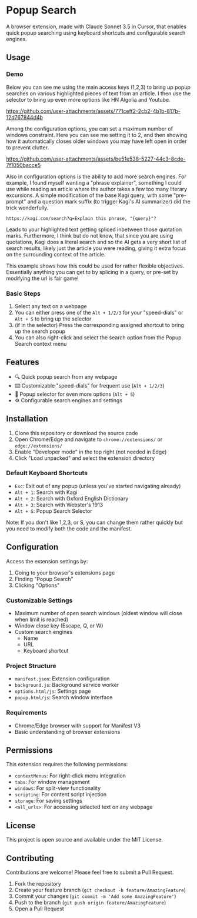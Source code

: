 # Popup Search

A browser extension, made with Claude Sonnet 3.5 in Cursor, that enables quick popup
searching using keyboard shortcuts and configurable search engines. 

## Usage

### Demo
Below you can see me using the main access keys (1,2,3) to bring up popup searches on various highlighted pieces of text from an article.
I then use the selector to bring up even more options like HN Algolia and Youtube.

https://github.com/user-attachments/assets/771ceff2-2cb2-4b1b-817b-12d767844d4b

Among the configuration options, you can set a maximum number of windows constraint. Here you can see me setting it to 2, and then showing
how it automatically closes older windows you may have left open in order to prevent clutter.

https://github.com/user-attachments/assets/be51e538-5227-44c3-8cde-7f1050bacce5

Also in configuration options is the ability to add more search engines. For example, I found myself wanting a "phrase explainer", something 
I could use while reading an article where the author takes a few too many literary excursions. A simple modification of the base Kagi query,
with some "pre-prompt" and a question mark suffix (to trigger Kagi's AI summarizer) did the trick wonderfully.

`https://kagi.com/search?q=Explain this phrase, "{query}"?`

Leads to your highlighted text getting spliced inbetween those quotation marks. Furthermore, I think but do not know, that since you are using
quotations, Kagi does a literal search and so the AI gets a very short list of search results, likely just the article you were reading, giving
it extra focus on the surrounding context of the article.

This example shows how this could be used for rather flexible objectives. Essentially anything you can get to by splicing in a query, or pre-set
by modifying the url is fair game!

### Basic Steps

1. Select any text on a webpage
2. You can either press one of the `Alt + 1/2/3` for your "speed-dials" or `Alt + S` to bring up the selector
3. (if in the selector) Press the corresponding assigned shortcut to bring up the search popup
4. You can also right-click and select the search option from the Popup Search context menu

## Features

- 🔍 Quick popup search from any webpage
- ⌨️ Customizable "speed-dials" for frequent use (`Alt + 1/2/3`)
- 🎯 Popup selector for even more options (`Alt + S`)
- ⚙️ Configurable search engines and settings

## Installation

1. Clone this repository or download the source code
2. Open Chrome/Edge and navigate to `chrome://extensions/` or `edge://extensions/`
3. Enable "Developer mode" in the top right (not needed in Edge)
4. Click "Load unpacked" and select the extension directory

### Default Keyboard Shortcuts

- `Esc`: Exit out of any popup (unless you've started navigating already)
- `Alt + 1`: Search with Kagi
- `Alt + 2`: Search with Oxford English Dictionary
- `Alt + 3`: Search with Webster's 1913
- `Alt + S`: Popup Search Selector

Note:
If you don't like 1,2,3, or S, you can change them rather quickly but you need to modify both the code and the manifest.

## Configuration

Access the extension settings by:

1. Going to your browser's extensions page
2. Finding "Popup Search"
3. Clicking "Options"

### Customizable Settings

- Maximum number of open search windows (oldest window will close when limit is reached)
- Window close key (Escape, Q, or W)
- Custom search engines
  - Name
  - URL
  - Keyboard shortcut

### Project Structure

- `manifest.json`: Extension configuration
- `background.js`: Background service worker
- `options.html/js`: Settings page
- `popup.html/js`: Search window interface

### Requirements

- Chrome/Edge browser with support for Manifest V3
- Basic understanding of browser extensions

## Permissions

This extension requires the following permissions:

- `contextMenus`: For right-click menu integration
- `tabs`: For window management
- `windows`: For split-view functionality
- `scripting`: For content script injection
- `storage`: For saving settings
- `<all_urls>`: For accessing selected text on any webpage

## License

This project is open source and available under the MIT License.

## Contributing

Contributions are welcome! Please feel free to submit a Pull Request.

1. Fork the repository
2. Create your feature branch (`git checkout -b feature/AmazingFeature`)
3. Commit your changes (`git commit -m 'Add some AmazingFeature'`)
4. Push to the branch (`git push origin feature/AmazingFeature`)
5. Open a Pull Request
